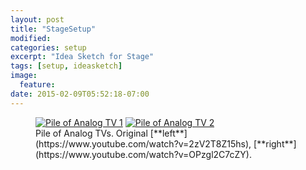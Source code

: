 ```yaml
---
layout: post
title: "StageSetup"
modified:
categories: setup
excerpt: "Idea Sketch for Stage"
tags: [setup, ideasketch]
image:
  feature:
date: 2015-02-09T05:52:18-07:00
---
```





<figure class="half">
	<a href="https://farm8.staticflickr.com/7395/16482854292_afe1a83291_c.jpg"><img src="https://farm8.staticflickr.com/7395/16482854292_afe1a83291_c.jpg" alt="Pile of Analog TV 1"></a>
	<a href="https://farm9.staticflickr.com/8605/16297050900_5066f7fcc4_c.jpg"><img src="https://farm9.staticflickr.com/8605/16297050900_5066f7fcc4_c.jpg" alt="Pile of Analog TV 2"></a>
	<figcaption>
	Pile of Analog TVs. Original [**left**](https://www.youtube.com/watch?v=2zV2T8Z15hs), [**right**](https://www.youtube.com/watch?v=OPzgl2C7cZY).
	</figcaption>
</figure>




